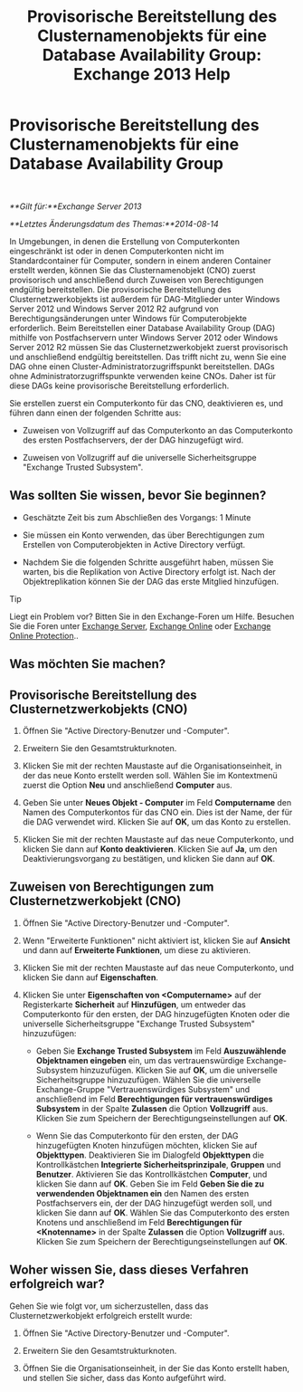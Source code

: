 ﻿---
title: 'Provisorische Bereitstellung des Clusternamenobjekts für eine Database Availability Group: Exchange 2013 Help'
TOCTitle: Provisorische Bereitstellung des Clusternamenobjekts für eine Database Availability Group
ms:assetid: 51ebf2f6-8a02-44ef-a489-ca361cb0f63a
ms:mtpsurl: https://technet.microsoft.com/de-de/library/Ff367878(v=EXCHG.150)
ms:contentKeyID: 50475651
ms.date: 04/24/2018
mtps_version: v=EXCHG.150
ms.translationtype: HT
---

# Provisorische Bereitstellung des Clusternamenobjekts für eine Database Availability Group

 

_**Gilt für:**Exchange Server 2013_

_**Letztes Änderungsdatum des Themas:**2014-08-14_

In Umgebungen, in denen die Erstellung von Computerkonten eingeschränkt ist oder in denen Computerkonten nicht im Standardcontainer für Computer, sondern in einem anderen Container erstellt werden, können Sie das Clusternamenobjekt (CNO) zuerst provisorisch und anschließend durch Zuweisen von Berechtigungen endgültig bereitstellen. Die provisorische Bereitstellung des Clusternetzwerkobjekts ist außerdem für DAG-Mitglieder unter Windows Server 2012 und Windows Server 2012 R2 aufgrund von Berechtigungsänderungen unter Windows für Computerobjekte erforderlich. Beim Bereitstellen einer Database Availability Group (DAG) mithilfe von Postfachservern unter Windows Server 2012 oder Windows Server 2012 R2 müssen Sie das Clusternetzwerkobjekt zuerst provisorisch und anschließend endgültig bereitstellen. Das trifft nicht zu, wenn Sie eine DAG ohne einen Cluster-Administratorzugriffspunkt bereitstellen. DAGs ohne Administratorzugriffspunkte verwenden keine CNOs. Daher ist für diese DAGs keine provisorische Bereitstellung erforderlich.

Sie erstellen zuerst ein Computerkonto für das CNO, deaktivieren es, und führen dann einen der folgenden Schritte aus:

  - Zuweisen von Vollzugriff auf das Computerkonto an das Computerkonto des ersten Postfachservers, der der DAG hinzugefügt wird.

  - Zuweisen von Vollzugriff auf die universelle Sicherheitsgruppe "Exchange Trusted Subsystem".

## Was sollten Sie wissen, bevor Sie beginnen?

  - Geschätzte Zeit bis zum Abschließen des Vorgangs: 1 Minute

  - Sie müssen ein Konto verwenden, das über Berechtigungen zum Erstellen von Computerobjekten in Active Directory verfügt.

  - Nachdem Sie die folgenden Schritte ausgeführt haben, müssen Sie warten, bis die Replikation von Active Directory erfolgt ist. Nach der Objektreplikation können Sie der DAG das erste Mitglied hinzufügen.


> [!TIP]
> Liegt ein Problem vor? Bitten Sie in den Exchange-Foren um Hilfe. Besuchen Sie die Foren unter <A href="https://go.microsoft.com/fwlink/p/?linkid=60612">Exchange Server</A>, <A href="https://go.microsoft.com/fwlink/p/?linkid=267542">Exchange Online</A> oder <A href="https://go.microsoft.com/fwlink/p/?linkid=285351">Exchange Online Protection</A>..



## Was möchten Sie machen?

## Provisorische Bereitstellung des Clusternetzwerkobjekts (CNO)

1.  Öffnen Sie "Active Directory-Benutzer und -Computer".

2.  Erweitern Sie den Gesamtstrukturknoten.

3.  Klicken Sie mit der rechten Maustaste auf die Organisationseinheit, in der das neue Konto erstellt werden soll. Wählen Sie im Kontextmenü zuerst die Option **Neu** und anschließend **Computer** aus.

4.  Geben Sie unter **Neues Objekt - Computer** im Feld **Computername** den Namen des Computerkontos für das CNO ein. Dies ist der Name, der für die DAG verwendet wird. Klicken Sie auf **OK**, um das Konto zu erstellen.

5.  Klicken Sie mit der rechten Maustaste auf das neue Computerkonto, und klicken Sie dann auf **Konto deaktivieren**. Klicken Sie auf **Ja**, um den Deaktivierungsvorgang zu bestätigen, und klicken Sie dann auf **OK**.

## Zuweisen von Berechtigungen zum Clusternetzwerkobjekt (CNO)

1.  Öffnen Sie "Active Directory-Benutzer und -Computer".

2.  Wenn "Erweiterte Funktionen" nicht aktiviert ist, klicken Sie auf **Ansicht** und dann auf **Erweiterte Funktionen**, um diese zu aktivieren.

3.  Klicken Sie mit der rechten Maustaste auf das neue Computerkonto, und klicken Sie dann auf **Eigenschaften**.

4.  Klicken Sie unter **Eigenschaften von \<Computername\>** auf der Registerkarte **Sicherheit** auf **Hinzufügen**, um entweder das Computerkonto für den ersten, der DAG hinzugefügten Knoten oder die universelle Sicherheitsgruppe "Exchange Trusted Subsystem" hinzuzufügen:
    
      - Geben Sie **Exchange Trusted Subsystem** im Feld **Auszuwählende Objektnamen eingeben** ein, um das vertrauenswürdige Exchange-Subsystem hinzuzufügen. Klicken Sie auf **OK**, um die universelle Sicherheitsgruppe hinzuzufügen. Wählen Sie die universelle Exchange-Gruppe "Vertrauenswürdiges Subsystem" und anschließend im Feld **Berechtigungen für vertrauenswürdiges Subsystem** in der Spalte **Zulassen** die Option **Vollzugriff** aus. Klicken Sie zum Speichern der Berechtigungseinstellungen auf **OK**.
    
      - Wenn Sie das Computerkonto für den ersten, der DAG hinzugefügten Knoten hinzufügen möchten, klicken Sie auf **Objekttypen**. Deaktivieren Sie im Dialogfeld **Objekttypen** die Kontrollkästchen **Integrierte Sicherheitsprinzipale**, **Gruppen** und **Benutzer**. Aktivieren Sie das Kontrollkästchen **Computer**, und klicken Sie dann auf **OK**. Geben Sie im Feld **Geben Sie die zu verwendenden Objektnamen ein** den Namen des ersten Postfachservers ein, der der DAG hinzugefügt werden soll, und klicken Sie dann auf **OK**. Wählen Sie das Computerkonto des ersten Knotens und anschließend im Feld **Berechtigungen für \<Knotenname\>** in der Spalte **Zulassen** die Option **Vollzugriff** aus. Klicken Sie zum Speichern der Berechtigungseinstellungen auf **OK**.

## Woher wissen Sie, dass dieses Verfahren erfolgreich war?

Gehen Sie wie folgt vor, um sicherzustellen, dass das Clusternetzwerkobjekt erfolgreich erstellt wurde:

1.  Öffnen Sie "Active Directory-Benutzer und -Computer".

2.  Erweitern Sie den Gesamtstrukturknoten.

3.  Öffnen Sie die Organisationseinheit, in der Sie das Konto erstellt haben, und stellen Sie sicher, dass das Konto aufgeführt wird.

